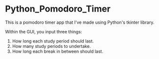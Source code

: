 # Python_Pomodoro_Timer
This is a pomodoro timer app that I've made using Python's tkinter library.

Within the GUI, you input three things:
1. How long each study period should last.
2. How many study periods to undertake.
3. How long each break in between should last.

